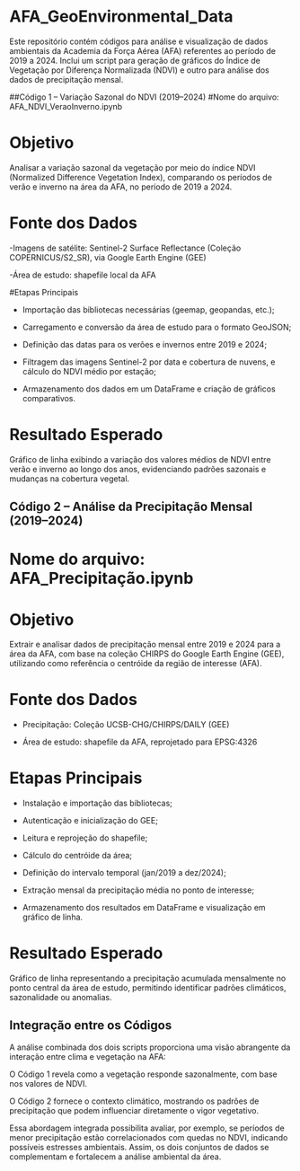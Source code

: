 # AFA_GeoEnvironmental_Data
Este repositório contém códigos para análise e visualização de dados ambientais da Academia da Força Aérea (AFA) referentes ao período de 2019 a 2024. Inclui um script para geração de gráficos do Índice de Vegetação por Diferença Normalizada (NDVI) e outro para análise dos dados de precipitação mensal. 

##Código 1 – Variação Sazonal do NDVI (2019–2024)
#Nome do arquivo: AFA_NDVI_VeraoInverno.ipynb

# Objetivo

Analisar a variação sazonal da vegetação por meio do índice NDVI (Normalized Difference Vegetation Index), comparando os períodos de verão e inverno na área da AFA, no período de 2019 a 2024.

# Fonte dos Dados

-Imagens de satélite: Sentinel-2 Surface Reflectance (Coleção COPERNICUS/S2_SR), via Google Earth Engine (GEE)

-Área de estudo: shapefile local da AFA

#Etapas Principais

- Importação das bibliotecas necessárias (geemap, geopandas, etc.);

- Carregamento e conversão da área de estudo para o formato GeoJSON;

- Definição das datas para os verões e invernos entre 2019 e 2024;

- Filtragem das imagens Sentinel-2 por data e cobertura de nuvens, e cálculo do NDVI médio por estação;

- Armazenamento dos dados em um DataFrame e criação de gráficos comparativos.

# Resultado Esperado

Gráfico de linha exibindo a variação dos valores médios de NDVI entre verão e inverno ao longo dos anos, evidenciando padrões sazonais e mudanças na cobertura vegetal.



## Código 2 – Análise da Precipitação Mensal (2019–2024)
# Nome do arquivo: AFA_Precipitação.ipynb

# Objetivo

Extrair e analisar dados de precipitação mensal entre 2019 e 2024 para a área da AFA, com base na coleção CHIRPS do Google Earth Engine (GEE), utilizando como referência o centróide da região de interesse (AFA).

# Fonte dos Dados

- Precipitação: Coleção UCSB-CHG/CHIRPS/DAILY (GEE)

- Área de estudo: shapefile da AFA, reprojetado para EPSG:4326


# Etapas Principais

- Instalação e importação das bibliotecas;

- Autenticação e inicialização do GEE;

- Leitura e reprojeção do shapefile;

- Cálculo do centróide da área;

- Definição do intervalo temporal (jan/2019 a dez/2024);

- Extração mensal da precipitação média no ponto de interesse;

- Armazenamento dos resultados em DataFrame e visualização em gráfico de linha.

# Resultado Esperado

Gráfico de linha representando a precipitação acumulada mensalmente no ponto central da área de estudo, permitindo identificar padrões climáticos, sazonalidade ou anomalias.



## Integração entre os Códigos

A análise combinada dos dois scripts proporciona uma visão abrangente da interação entre clima e vegetação na AFA:

O Código 1 revela como a vegetação responde sazonalmente, com base nos valores de NDVI.

O Código 2 fornece o contexto climático, mostrando os padrões de precipitação que podem influenciar diretamente o vigor vegetativo.

Essa abordagem integrada possibilita avaliar, por exemplo, se períodos de menor precipitação estão correlacionados com quedas no NDVI, indicando possíveis estresses ambientais. Assim, os dois conjuntos de dados se complementam e fortalecem a análise ambiental da área.
